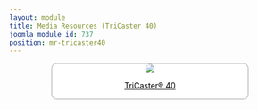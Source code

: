 ```yaml
---
layout: module
title: Media Resources (TriCaster 40)
joomla_module_id: 737
position: mr-tricaster40
---
```

<div align="center" style="margin-bottom: 20px;"><a href="/news-events/newsroom/media/tc40-media-resources.html">
<div align="center" style="max-width: 350px; border-style: solid; border-width: 2px; border-color: #cccccc; border-radius: 10px; background-color: #ffffff;"><img src="{{"images/media-resources/img/tricaster40.jpg" | cdn }}" style="border-radius: 10px 10px 0px 0px;" class="img-responsive" />
<p style="line-height: 1.3em; color: #000000;">TriCaster® 40</p>
</div>
</a></div>
